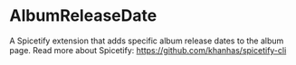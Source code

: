 # AlbumReleaseDate
A Spicetify extension that adds specific album release dates to the album page. Read more about Spicetify: https://github.com/khanhas/spicetify-cli
